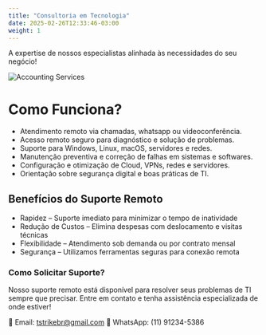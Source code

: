 ```yaml
---
title: "Consultoria em Tecnologia"
date: 2025-02-26T12:33:46-03:00
weight: 1
---
```


A expertise de nossos especialistas alinhada às necessidades do seu negócio!

![Accounting Services](/images/charlesdeluvio-Lks7vei-eAg-unsplash.jpg)

# Como Funciona?

* Atendimento remoto via chamadas, whatsapp ou videoconferência.
* Acesso remoto seguro para diagnóstico e solução de problemas.
* Suporte para Windows, Linux, macOS, servidores e redes.
* Manutenção preventiva e correção de falhas em sistemas e softwares.
* Configuração e otimização de Cloud, VPNs, redes e servidores.
* Orientação sobre segurança digital e boas práticas de TI.

## Benefícios do Suporte Remoto

* Rapidez – Suporte imediato para minimizar o tempo de inatividade
* Redução de Custos – Elimina despesas com deslocamento e visitas técnicas
* Flexibilidade – Atendimento sob demanda ou por contrato mensal
* Segurança – Utilizamos ferramentas seguras para conexão remota

### Como Solicitar Suporte?
Nosso suporte remoto está disponível para resolver seus problemas de TI sempre que precisar. Entre em contato e tenha assistência especializada de onde estiver!

📧 Email: tstrikebr@gmail.com
📱 WhatsApp: (11) 91234-5386